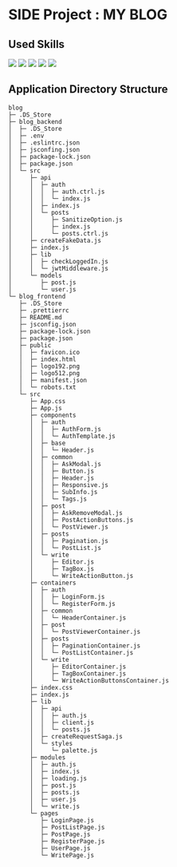 <h1>SIDE Project : MY BLOG</h1>
<h2>Used Skills</h2>
<div style={display:'flex',flex-direction:'row}>
   <img src="https://img.shields.io/badge/HTML5-E34F26?style=flat&logo=html5&logoColor=white"/>
   <img src="https://img.shields.io/badge/CSS3-1572B6?style=flat&logo=css3&logoColor=white"/> 
   <img src="https://img.shields.io/badge/JavaScript-F7DF1E?style=flat&logo=javascript&logoColor=black"/>
   <img src="https://img.shields.io/badge/React-61DAFB?style=flat&logo=react&logoColor=white"/>
   <img src="https://img.shields.io/badge/Redux-764ABC?style=flat&logo=redux&logoColor=white"/>
</div>
<h2>Application Directory Structure</h2>

```
blog
├─ .DS_Store
├─ blog_backend
│  ├─ .DS_Store
│  ├─ .env
│  ├─ .eslintrc.json
│  ├─ jsconfing.json
│  ├─ package-lock.json
│  ├─ package.json
│  └─ src
│     ├─ api
│     │  ├─ auth
│     │  │  ├─ auth.ctrl.js
│     │  │  └─ index.js
│     │  ├─ index.js
│     │  └─ posts
│     │     ├─ SanitizeOption.js
│     │     ├─ index.js
│     │     └─ posts.ctrl.js
│     ├─ createFakeData.js
│     ├─ index.js
│     ├─ lib
│     │  ├─ checkLoggedIn.js
│     │  └─ jwtMiddleware.js
│     └─ models
│        ├─ post.js
│        └─ user.js
└─ blog_frontend
   ├─ .DS_Store
   ├─ .prettierrc
   ├─ README.md
   ├─ jsconfig.json
   ├─ package-lock.json
   ├─ package.json
   ├─ public
   │  ├─ favicon.ico
   │  ├─ index.html
   │  ├─ logo192.png
   │  ├─ logo512.png
   │  ├─ manifest.json
   │  └─ robots.txt
   └─ src
      ├─ App.css
      ├─ App.js
      ├─ components
      │  ├─ auth
      │  │  ├─ AuthForm.js
      │  │  └─ AuthTemplate.js
      │  ├─ base
      │  │  └─ Header.js
      │  ├─ common
      │  │  ├─ AskModal.js
      │  │  ├─ Button.js
      │  │  ├─ Header.js
      │  │  ├─ Responsive.js
      │  │  ├─ SubInfo.js
      │  │  └─ Tags.js
      │  ├─ post
      │  │  ├─ AskRemoveModal.js
      │  │  ├─ PostActionButtons.js
      │  │  └─ PostViewer.js
      │  ├─ posts
      │  │  ├─ Pagination.js
      │  │  └─ PostList.js
      │  └─ write
      │     ├─ Editor.js
      │     ├─ TagBox.js
      │     └─ WriteActionButton.js
      ├─ containers
      │  ├─ auth
      │  │  ├─ LoginForm.js
      │  │  └─ RegisterForm.js
      │  ├─ common
      │  │  └─ HeaderContainer.js
      │  ├─ post
      │  │  └─ PostViewerContainer.js
      │  ├─ posts
      │  │  ├─ PaginationContainer.js
      │  │  └─ PostListContainer.js
      │  └─ write
      │     ├─ EditorContainer.js
      │     ├─ TagBoxContainer.js
      │     └─ WriteActionButtonsContainer.js
      ├─ index.css
      ├─ index.js
      ├─ lib
      │  ├─ api
      │  │  ├─ auth.js
      │  │  ├─ client.js
      │  │  └─ posts.js
      │  ├─ createRequestSaga.js
      │  └─ styles
      │     └─ palette.js
      ├─ modules
      │  ├─ auth.js
      │  ├─ index.js
      │  ├─ loading.js
      │  ├─ post.js
      │  ├─ posts.js
      │  ├─ user.js
      │  └─ write.js
      └─ pages
         ├─ LoginPage.js
         ├─ PostListPage.js
         ├─ PostPage.js
         ├─ RegisterPage.js
         ├─ UserPage.js
         └─ WritePage.js

```
